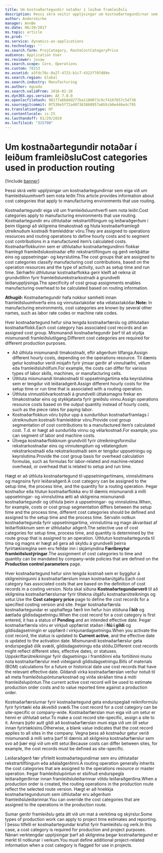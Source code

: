 ```yaml
---
title: Um kostnaðartegundir notaðar í leiðum framleiðslu
description: Þessi skrá veitir upplýsingar um kostnaðartegundirnar sem eiga við um framleiðsluumhverfi sem nota leiðir.
author: AndersGirke
manager: AnnBe
ms.date: 06/20/2017
ms.topic: article
ms.prod: ''
ms.service: dynamics-ax-applications
ms.technology: ''
ms.search.form: ProjCategory, RouteCostCategoryPrice
audience: Application User
ms.reviewer: josaw
ms.search.scope: Core, Operations
ms.custom: 78153
ms.assetid: a3fdc76c-0a27-4723-b1c7-4322f707d89e
ms.search.region: Global
ms.search.industry: Manufacturing
ms.author: mguada
ms.search.validFrom: 2016-02-28
ms.dyn365.ops.version: AX 7.0.0
ms.openlocfilehash: 90177a6b8dd277ba1180073c9cf416f857c5d730
ms.sourcegitcommit: 0f530e5f72a40f383868957a6b5cb0e446e4c795
ms.translationtype: HT
ms.contentlocale: is-IS
ms.lasthandoff: 01/29/2019
ms.locfileid: "315798"
---
```

# <a name="cost-categories-used-in-production-routing"></a><span data-ttu-id="50851-103">Um kostnaðartegundir notaðar í leiðum framleiðslu</span><span class="sxs-lookup"><span data-stu-id="50851-103">Cost categories used in production routing</span></span>

[!include [banner](../includes/banner.md)]

<span data-ttu-id="50851-104">Þessi skrá veitir upplýsingar um kostnaðartegundirnar sem eiga við um framleiðsluumhverfi sem nota leiðir.</span><span class="sxs-lookup"><span data-stu-id="50851-104">This article provides information about cost categories that apply to manufacturing environments that use routing.</span></span>

<span data-ttu-id="50851-105">Kostnaðartegundir eiga við um framleiðsluumhverfi sem nota leiðir.</span><span class="sxs-lookup"><span data-stu-id="50851-105">Cost categories apply to manufacturing environments that use routing.</span></span> <span data-ttu-id="50851-106">Kostnaðartegundir eru úthlutaðar rekstrartilföngum og leiðaraðgerðum í þeim tilgangi að skilgreina tímakostnað og hluta kostnaðarframlegð útreiknuðum kostnaði framleiddrar vöru.</span><span class="sxs-lookup"><span data-stu-id="50851-106">They are assigned to operations resources and routing operations to define hourly costs and to segment cost contributions in a manufactured item’s calculated costs.</span></span> <span data-ttu-id="50851-107">Kostnaðarflokkurinn sem er úthlutaður kostnaðartegundinni flokkar framlegð framleiðslukostnaðar eftir rekstrartilföngum og gerð verkþáttar eins og uppsetningar- og keyrslutíma.</span><span class="sxs-lookup"><span data-stu-id="50851-107">The cost groups that are assigned to cost categories classify manufacturing cost contributions, based on the operation resources and the type of activity, such as setup time and run time.</span></span> <span data-ttu-id="50851-108">Sérhæfni úthlutunar kostnaðarflokka gerir kleift að reikna út grundvöllinn fyrir framleiðslurekstrarkostnaði á grundvelli leiðarupplýsinga.</span><span class="sxs-lookup"><span data-stu-id="50851-108">The specificity of cost group assignments enables manufacturing overhead to be calculated based on routing information.</span></span> 

<span data-ttu-id="50851-109">**Athugið:** Kostnaðartegundir hafa nokkur samheiti innan framleiðsluumhverfa eins og vinnutaxtakóðar eða vélataxtakóðar.</span><span class="sxs-lookup"><span data-stu-id="50851-109">**Note:** In manufacturing environments, cost categories are known by several other names, such as labor rate codes or machine rate codes.</span></span> 

<span data-ttu-id="50851-110">Hver kostnaðartegund hefur sína tengda kostnaðarfærslu og úthlutaðan kostnaðarflokk.</span><span class="sxs-lookup"><span data-stu-id="50851-110">Each cost category has associated cost records and an assigned cost group.</span></span> <span data-ttu-id="50851-111">Mismunandi kostnaðartegundir þarf til að styðja mismunandi framleiðslutilgang.</span><span class="sxs-lookup"><span data-stu-id="50851-111">Different cost categories are required for different production purposes.</span></span>

-   <span data-ttu-id="50851-112">Að úthluta mismunandi tímakostnaði, eftir aðgerðum tilfanga.</span><span class="sxs-lookup"><span data-stu-id="50851-112">Assign different hourly costs, depending on the operations resource.</span></span> <span data-ttu-id="50851-113">Til dæmis getur kostnaður verið misjafn fyrir ýmsar gerðir af vinnuhæfni, vélum eða framleiðsluhólfum.</span><span class="sxs-lookup"><span data-stu-id="50851-113">For example, the costs can differ for various types of labor skills, machines, or manufacturing cells.</span></span>
-   <span data-ttu-id="50851-114">Úthluta mismunandi tímakostnaði til uppsetningartíma eða keyrslutíma sem er tengdur við leiðaraðgerð.</span><span class="sxs-lookup"><span data-stu-id="50851-114">Assign different hourly costs for the setup time or run time that is associated with a routing operation.</span></span>
-   <span data-ttu-id="50851-115">Úthluta vinnustöðvarkostnaði á grundvelli úttaksmagns frekar en tímakostnaðar eins og stykkjataxta fyrir greiðslu vinnu.</span><span class="sxs-lookup"><span data-stu-id="50851-115">Assign operations resource costs based on the output quantity instead of hourly costs, such as the piece rates for paying labor.</span></span>
-   <span data-ttu-id="50851-116">Kostnaðarflokkun vöru býður upp á sundurliðun kostnaðarframlags í útreiknuðum kostnaði framleiddrar vöru.</span><span class="sxs-lookup"><span data-stu-id="50851-116">Provide cost group segmentation of cost contributions to a manufactured item’s calculated cost.</span></span> <span data-ttu-id="50851-117">T.d. er hægt að sundurliða vinnu og vélarkostnað.</span><span class="sxs-lookup"><span data-stu-id="50851-117">For example, you can segment of labor and machine costs.</span></span>
-   <span data-ttu-id="50851-118">Útvega kostnaðarflokknum grundvöll fyrir útreikningsformúlur rekstrarkostnaðar eins og vinnutengdum og vélatengdum rekstrarkostnaði eða rekstrarkostnaði sem er tengdur uppsetningu og keyrslutíma.</span><span class="sxs-lookup"><span data-stu-id="50851-118">Provide the cost group basis for overhead calculation formulas, such as formulas for labor-related and machine-related overhead, or overhead that is related to setup and run time.</span></span>

<span data-ttu-id="50851-119">Hægt er að úthluta kostnaðartegund til uppsetningartímans, vinnslutímans og magnsins fyrir leiðaraðgerð.</span><span class="sxs-lookup"><span data-stu-id="50851-119">A cost category can be assigned to the setup time, the process time, and the quantity for a routing operation.</span></span> <span data-ttu-id="50851-120">Þegar kostnaður eða hlutun kostnaðarflokka eru til dæmis mismunandi á milli uppsetningar- og vinnslutíma ætti að skilgreina mismunandi kostnaðartegundir og úthluta þeim á uppsetningar- og vinnslutíma.</span><span class="sxs-lookup"><span data-stu-id="50851-120">When, for example, costs or cost group segmentation differs between the setup time and the process time, different cost categories should be defined and assigned to the setup time and the process time.</span></span> <span data-ttu-id="50851-121">Sérvalin notkun kostnaðartegunda fyrir uppsetningartíma, vinnslutíma og magn ákvarðast af leiðarflokknum sem er úthlutaður aðgerð.</span><span class="sxs-lookup"><span data-stu-id="50851-121">The selective use of cost categories for setup time, process time, and quantity is determined by the route group that is assigned to an operation.</span></span> <span data-ttu-id="50851-122">Úthlutun kostnaðartegunda til tíma og magns er hægt að gera að skyldu á grundvelli þeirra fyrirtækisreglna sem eru felldar inn í skjámyndina **Færibreytur framleiðslustýringar**.</span><span class="sxs-lookup"><span data-stu-id="50851-122">The assignment of cost categories to time and quantity can be mandated by company-wide policies that are defined on the **Production control parameters** page.</span></span> 

<span data-ttu-id="50851-123">Hver kostnaðartegund hefur sinn tengda kostnað sem er byggður á skilgreiningunni á kostnaðarfærslum innan kostnaðarútgáfu.</span><span class="sxs-lookup"><span data-stu-id="50851-123">Each cost category has associated costs that are based on the definition of cost records in a costing version.</span></span> <span data-ttu-id="50851-124">Nota skal síðuna **Kostnaðartegundarverð** til að skilgreina kostnaðarfærslurnar fyrir tiltekna útgáfu kostnaðarútreiknings og setur.</span><span class="sxs-lookup"><span data-stu-id="50851-124">Use the **Cost category price** page to define the cost records for a specified costing version and site.</span></span> <span data-ttu-id="50851-125">Þegar kostnaðarfærsla kostnaðartegundar er upphaflega færð inn hefur hún stöðuna **Í bið** og áætlaða gildisdagsetningu.</span><span class="sxs-lookup"><span data-stu-id="50851-125">When the cost record for a cost category is first entered, it has a status of **Pending** and an intended effective date.</span></span> <span data-ttu-id="50851-126">Þegar kostnaðarfærsla vöru er virkjuð uppfærist staðan í **Nú í gildi** og gildisdagsetningin er uppfærð í virkjunardagsetningu.</span><span class="sxs-lookup"><span data-stu-id="50851-126">When you activate the cost record, the status is updated to **Current active**, and the effective date is updated to the activation date.</span></span> <span data-ttu-id="50851-127">Mismunandi kostnaðarfærslur geta endurspeglað ólík svæði, gildisdagsetningu eða stöðu.</span><span class="sxs-lookup"><span data-stu-id="50851-127">Different cost records might reflect different sites, effective dates, or statuses.</span></span> <span data-ttu-id="50851-128">Uppskriftarútreikningar fyrir dagsetningu í framtíðinni eða fortíðinni munu nota kostnaðarfærslur með viðeigandi gildisdagsetningu.</span><span class="sxs-lookup"><span data-stu-id="50851-128">Bills of materials (BOM) calculations for a future or historical date use cost records that have the relevant effective date.</span></span> <span data-ttu-id="50851-129">Gildandi virka kostnaðarfærslan verður notuð til að meta framleiðslupöntunarkostnað og virða skráðan tíma á móti framleiðslupöntun.</span><span class="sxs-lookup"><span data-stu-id="50851-129">The current active cost record will be used to estimate production order costs and to value reported time against a production order.</span></span> 

<span data-ttu-id="50851-130">Kostnaðarfærslurnar fyrir kostnaðartegund geta endurspeglað reikniformúlu fyrir fyrirtæki eða ákveðið svæði.</span><span class="sxs-lookup"><span data-stu-id="50851-130">The cost record for a cost category can be site-specific or company-wide.</span></span> <span data-ttu-id="50851-131">Kostnaðarfærslan mun eiga við um setur er henni er úthlutað setur.</span><span class="sxs-lookup"><span data-stu-id="50851-131">To make a cost record site-specific, assign a site to it.</span></span> <span data-ttu-id="50851-132">Annars þýðir autt gildi að kostnaðarfærslan muni eiga við um öll setur innan fyrirtækisins.</span><span class="sxs-lookup"><span data-stu-id="50851-132">Otherwise, a blank value indicates that the cost record applies to all sites in the company.</span></span> <span data-ttu-id="50851-133">Vegna þess að kostnaður getur verið mismunandi á milli setra þarf til dæmis að skilgreina kostnaðarfærslur sem svo að þær eigi við um eitt setur.</span><span class="sxs-lookup"><span data-stu-id="50851-133">Because costs can differ between sites, for example, the cost records must be defined as site-specific.</span></span> 

<span data-ttu-id="50851-134">Leiðaraðgerð fær yfirleitt kostnaðartegundirnar sem eru úthlutaðar rekstrartilföngum eða aðalaðgerðinni.</span><span class="sxs-lookup"><span data-stu-id="50851-134">A routing operation generally inherits the cost categories that are assigned to the operations resource or master operation.</span></span> <span data-ttu-id="50851-135">Þegar framleiðslupöntun er stofnuð endurspegla leiðaraðgerðirnar innan framleiðsluleiðarinnar völdu leiðaraðgerðina.</span><span class="sxs-lookup"><span data-stu-id="50851-135">When a production order is created, the routing operations in the production route reflect the selected route version.</span></span> <span data-ttu-id="50851-136">Hægt er að hnekkja kostnaðartegundunum sem úthlutaðar eru aðgerðum framleiðsluleiðarinnar.</span><span class="sxs-lookup"><span data-stu-id="50851-136">You can override the cost categories that are assigned to the operations in the production route.</span></span> 

<span data-ttu-id="50851-137">Sumar gerðir framleiðslu geta átt við um mat á verktíma og skýrslur.</span><span class="sxs-lookup"><span data-stu-id="50851-137">Some types of production work can apply to project time estimates and reporting.</span></span> <span data-ttu-id="50851-138">Í þessu tilfelli er kostnaðartegundar krafist fyrir framleiðslu og verk.</span><span class="sxs-lookup"><span data-stu-id="50851-138">In this case, a cost category is required for production and project purposes.</span></span> <span data-ttu-id="50851-139">Nánari verktengdar upplýsingar þarf að skilgreina þegar kostnaðartegund er merkt til notkunar í verkum.</span><span class="sxs-lookup"><span data-stu-id="50851-139">You must define additional project-related information when a cost category is flagged for use in projects.</span></span>



